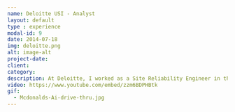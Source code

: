 ```yaml
---
name: Deloitte USI - Analyst
layout: default
type : experience
modal-id: 9
date: 2014-07-18
img: deloitte.png
alt: image-alt
project-date: 
client: 
category: 
description: At Deloitte, I worked as a Site Reliability Engineer in the McDonald's Automated Drive-thru AI team. My responsibility was to create an automated monitoring, issue detection and resolution system for the voice agent, vehicle detection, AWS infrastructure and IoT smart kitchen for over 100 stores. I developed a system using NewRelic, Pagerduty and Rundeck to automate 90% of incidents. I also automated most of the report generation, data analysis, and release deployments my team was performing.
video: https://www.youtube.com/embed/zzm6BDPHBtk
gif:
  - Mcdonalds-Ai-drive-thru.jpg
---
```

